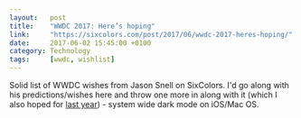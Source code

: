 ```yaml
---
layout:   post
title:    "WWDC 2017: Here’s hoping"
link:     "https://sixcolors.com/post/2017/06/wwdc-2017-heres-hoping/"
date:     2017-06-02 15:45:00 +0100
category: Technology
tags:     [wwdc, wishlist]
---
```


Solid list of WWDC wishes from Jason Snell on SixColors. I'd go along with his predictions/wishes here and throw one more in along with it (which I also hoped for [last year][WWDC16]) - system wide dark mode on iOS/Mac OS.

[WWDC16]:http://colm.io/2016/06/13/wwdc-wishlist/
